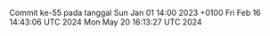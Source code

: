 Commit ke-55 pada tanggal Sun Jan 01 14:00 2023 +0100
Fri Feb 16 14:43:06 UTC 2024
Mon May 20 16:13:27 UTC 2024

